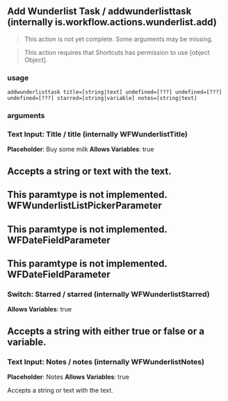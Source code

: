 
## Add Wunderlist Task / addwunderlisttask (internally is.workflow.actions.wunderlist.add)

> This action is not yet complete. Some arguments may be missing.


> This action requires that Shortcuts has permission to use [object Object].

### usage
`addwunderlisttask title=[string|text] undefined=[???] undefined=[???] undefined=[???] starred=[string|variable] notes=[string|text]`

### arguments
### Text Input: Title / title (internally WFWunderlistTitle)
**Placeholder**: Buy some milk
**Allows Variables**: true


Accepts a string 
or text
with the text.
---
This paramtype is not implemented. WFWunderlistListPickerParameter
---
This paramtype is not implemented. WFDateFieldParameter
---
This paramtype is not implemented. WFDateFieldParameter
---
### Switch: Starred / starred (internally WFWunderlistStarred)
**Allows Variables**: true


Accepts a string with either true or false
or a variable.
---
### Text Input: Notes / notes (internally WFWunderlistNotes)
**Placeholder**: Notes
**Allows Variables**: true


Accepts a string 
or text
with the text.
